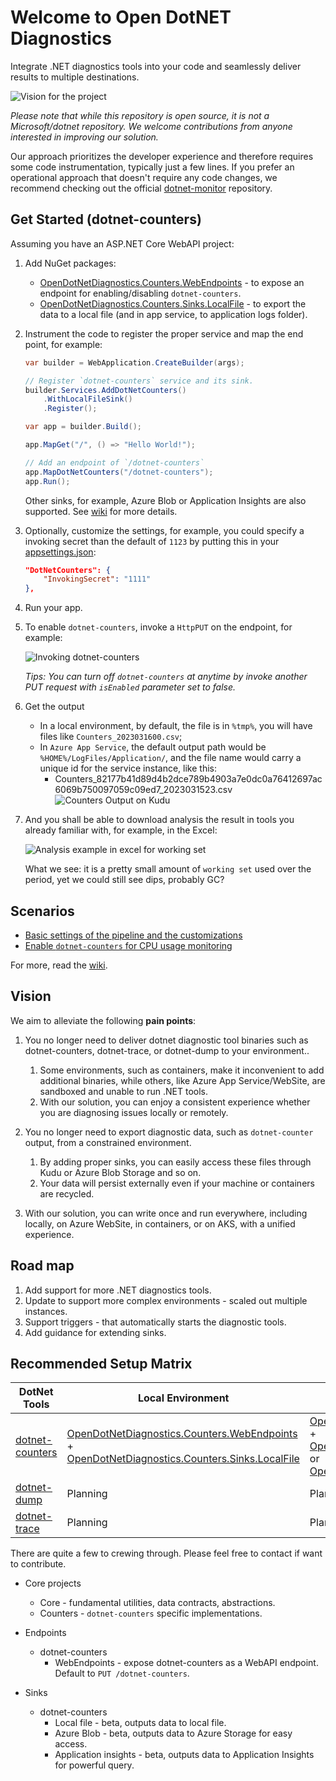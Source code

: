 # Welcome to Open DotNET Diagnostics

Integrate .NET diagnostics tools into your code and seamlessly deliver results to multiple destinations.

![Vision for the project](./src/../images/IssuesToSolve.v2.png)

_Please note that while this repository is open source, it is not a Microsoft/dotnet repository. We welcome contributions from anyone interested in improving our solution._

Our approach prioritizes the developer experience and therefore requires some code instrumentation, typically just a few lines. If you prefer an operational approach that doesn't require any code changes, we recommend checking out the official [dotnet-monitor](https://github.com/dotnet/dotnet-monitor) repository.

## Get Started (dotnet-counters)

Assuming you have an ASP.NET Core WebAPI project:

1. Add NuGet packages:
    * [OpenDotNetDiagnostics.Counters.WebEndpoints](https://www.nuget.org/packages/OpenDotNetDiagnostics.Counters.WebEndpoints) - to expose an endpoint for enabling/disabling `dotnet-counters`.
    * [OpenDotNetDiagnostics.Counters.Sinks.LocalFile](https://www.nuget.org/packages/OpenDotNetDiagnostics.Counters.Sinks.LocalFile) - to export the data to a local file (and in app service, to application logs folder).

2. Instrument the code to register the proper service and map the end point, for example:

    ```csharp
    var builder = WebApplication.CreateBuilder(args);

    // Register `dotnet-counters` service and its sink.
    builder.Services.AddDotNetCounters()
        .WithLocalFileSink()
        .Register();

    var app = builder.Build();

    app.MapGet("/", () => "Hello World!");
    
    // Add an endpoint of `/dotnet-counters`
    app.MapDotNetCounters("/dotnet-counters");
    app.Run();
    ```

    Other sinks, for example, Azure Blob or Application Insights are also supported. See [wiki](https://github.com/xiaomi7732/DotNetDiagnostics/wiki#sinks) for more details.

3. Optionally, customize the settings, for example, you could specify a invoking secret than the default of `1123` by putting this in your [appsettings.json](./examples/WebAPIExample/appsettings.Development.json):

    ```json
    "DotNetCounters": {
        "InvokingSecret": "1111"
    },
    ```

4. Run your app.

5. To enable `dotnet-counters`, invoke a `HttpPUT` on the endpoint, for example:

    ![Invoking dotnet-counters](./images/InvokingDotNetCounters.png)

    _Tips: You can turn off `dotnet-counters` at anytime by invoke another PUT request with `isEnabled` parameter set to false._

1. Get the output
    * In a local environment, by default, the file is in `%tmp%`, you will have files like `Counters_2023031600.csv`;
    * In `Azure App Service`, the default output path would be `%HOME%/LogFiles/Application/`, and the file name would carry a unique id for the service instance, like this:
        * Counters_82177b41d89d4b2dce789b4903a7e0dc0a76412697ac6069b750097059c09ed7_2023031523.csv
        ![Counters Output on Kudu](./images/CountersOutputOnKudu.png)

1. And you shall be able to download analysis the result in tools you already familiar with, for example, in the Excel:

    ![Analysis example in excel for working set](./images/DotNetCounterWorkingSetExample.png)

    What we see: it is a pretty small amount of `working set` used over the period, yet we could still see dips, probably GC?

## Scenarios

* [Basic settings of the pipeline and the customizations](./examples/WebAPIExample/)
* [Enable `dotnet-counters` for CPU usage monitoring](./examples/CPUIntensiveApp/)

For more, read the [wiki](https://github.com/xiaomi7732/DotNetDiagnostics/wiki).

## Vision

We aim to alleviate the following **pain points**:

1. You no longer need to deliver dotnet diagnostic tool binaries such as dotnet-counters, dotnet-trace, or dotnet-dump to your environment..
   1. Some environments, such as containers, make it inconvenient to add additional binaries, while others, like Azure App Service/WebSite, are sandboxed and unable to run .NET tools.
   2. With our solution, you can enjoy a consistent experience whether you are diagnosing issues locally or remotely.

2. You no longer need to export diagnostic data, such as `dotnet-counter` output, from a constrained environment.
    1. By adding proper sinks, you can easily access these files through Kudu or Azure Blob Storage and so on.
    2. Your data will persist externally even if your machine or containers are recycled.

3. With our solution, you can write once and run everywhere, including locally, on Azure WebSite, in containers, or on AKS, with a unified experience.


## Road map

1. Add support for more .NET diagnostics tools.
1. Update to support more complex environments - scaled out multiple instances.
1. Support triggers - that automatically starts the diagnostic tools.
1. Add guidance for extending sinks.

## Recommended Setup Matrix

| DotNet Tools                                                                                                     | Local Environment                                                                                                                                                                                                                                                 | Azure App Service                                                                                                                                                                                                                                                                                                                                                                                    | Container                                                                                                                                                                                                                                                         | Remarks     |
| ---------------------------------------------------------------------------------------------------------------- | ----------------------------------------------------------------------------------------------------------------------------------------------------------------------------------------------------------------------------------------------------------------- | ---------------------------------------------------------------------------------------------------------------------------------------------------------------------------------------------------------------------------------------------------------------------------------------------------------------------------------------------------------------------------------------------------- | ----------------------------------------------------------------------------------------------------------------------------------------------------------------------------------------------------------------------------------------------------------------- | ----------- |
| [dotnet-counters](https://github.com/dotnet/diagnostics/blob/main/documentation/dotnet-counters-instructions.md) | [OpenDotNetDiagnostics.Counters.WebEndpoints](https://www.nuget.org/packages/OpenDotNetDiagnostics.Counters.WebEndpoints) +<br /> [OpenDotNetDiagnostics.Counters.Sinks.LocalFile](https://www.nuget.org/packages/OpenDotNetDiagnostics.Counters.Sinks.LocalFile) | [OpenDotNetDiagnostics.Counters.WebEndpoints](https://www.nuget.org/packages/OpenDotNetDiagnostics.Counters.WebEndpoints) +<br /> [OpenDotNetDiagnostics.Counters.Sinks.LocalFile](https://www.nuget.org/packages/OpenDotNetDiagnostics.Counters.Sinks.LocalFile) or [OpenDotNetDiagnostics.Counters.Sinks.AzureBlob](https://www.nuget.org/packages/OpenDotNetDiagnostics.Counters.Sinks.AzureBlob) | [OpenDotNetDiagnostics.Counters.WebEndpoints](https://www.nuget.org/packages/OpenDotNetDiagnostics.Counters.WebEndpoints) +<br /> [OpenDotNetDiagnostics.Counters.Sinks.AzureBlob](https://www.nuget.org/packages/OpenDotNetDiagnostics.Counters.Sinks.AzureBlob) | MVP         |
| [dotnet-dump](https://github.com/dotnet/diagnostics/blob/main/documentation/dotnet-dump-instructions.md)     | Planning                                                                                                                                                                                                                                                          | Planning                                                                                                                                                                                                                                                                                                                                                                                             | Planning                                                                                                                                                                                                                                                          | Coming next |
| [dotnet-trace](https://github.com/dotnet/diagnostics/blob/main/documentation/dotnet-trace-instructions.md)       | Planning                                                                                                                                                                                                                                                          | Planning                                                                                                                                                                                                                                                                                                                                                                                             | Planning                                                                                                                                                                                                                                                          | Backlog     |

There are quite a few to crewing through. Please feel free to contact if want to contribute.

* Core projects
    * Core - fundamental utilities, data contracts, abstractions.
    * Counters - `dotnet-counters` specific implementations.

* Endpoints
    * dotnet-counters
        * WebEndpoints - expose dotnet-counters as a WebAPI endpoint. Default to `PUT /dotnet-counters`.

* Sinks
    * dotnet-counters
        * Local file - beta, outputs data to local file.
        * Azure Blob - beta, outputs data to Azure Storage for easy access.
        * Application insights - beta, outputs data to Application Insights for powerful query.
